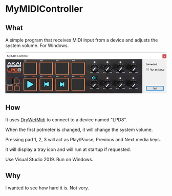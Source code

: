 # MyMIDIController

## What
A simple program that receives MIDI input from a device and adjusts the system volume. For Windows.

![The finished stuff](mymidi.png)

## How
It uses [DryWetMidi](https://github.com/melanchall/drywetmidi) to connect to a device named "LPD8".

When the first potmeter is changed, it will change the system volume.

Pressing pad 1, 2, 3 will act as Play/Pause, Previous and Next media keys.

It will display a tray icon and will run at startup if requested.

Use Visual Studio 2019. Run on Windows.

## Why
I wanted to see how hard it is. Not very.
